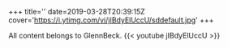+++
title=''
date=2019-03-28T20:39:15Z
cover='https://i.ytimg.com/vi/jIBdyElUccU/sddefault.jpg'
+++

All content belongs to GlennBeck.
{{< youtube jIBdyElUccU >}}
